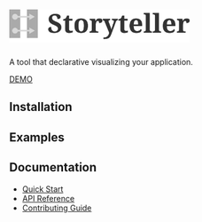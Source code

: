 # <img src="./images/logo_text.png" height="60" alt="storyteller"></img>

A tool that declarative visualizing your application.

[DEMO](https://khirayama.github.io/storyteller/)

## Installation

## Examples

## Documentation

- [Quick Start](./QUICK_START.md)
- [API Reference](./API_REFERENCE.md)
- [Contributing Guide](./CONTRIBUTING.md)
